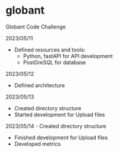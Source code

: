 # globant
Globant Code Challenge

2023/05/11 
- Defined resources and tools:
    - Python, fastAPI for API development
    - PostGreSQL for database

2023/05/12 
- Defined architecture


2023/05/13 
- Created directory structure
- Started development for Upload files

2023/05/14 - Created directory structure
- Finished development for Upload files
- Developed metrics


